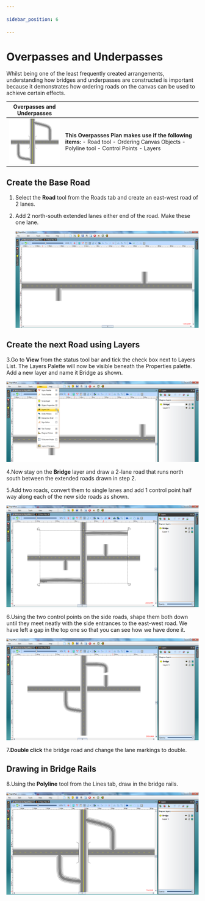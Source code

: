 ```yaml
---

sidebar_position: 6

---
```

# Overpasses and Underpasses

Whilst being one of the least frequently created arrangements, understanding how bridges and underpasses are constructed is important because it demonstrates how ordering roads on the canvas can be used to achieve certain effects.

|Overpasses and Underpasses                                     |             |
|---------------------------------------------------------------|-------------|
|![Overpasses_and_Underpasses_table](./assets/Overpasses_and_Underpasses_table.png)  | **This Overpasses Plan makes use if the following items:** - Road tool  - Ordering Canvas Objects  - Polyline tool  - Control Points  - Layers               |

## Create the Base Road

1. Select the **Road** tool from the Roads tab and create an east-west road of 2 lanes.

2. Add 2 north-south extended lanes either end of the road. Make these one lane.

   ![Overpasses_and_Underpasses_steps_1_and_2](./assets/Overpasses_and_Underpasses_steps_1_and_2.png)

## Create the next Road using Layers

3.Go to **View** from the status tool bar and tick the check box next to Layers List. The Layers Palette will now be visible beneath the Properties palette. Add a new layer and name it Bridge as shown.

   ![Overpasses_and_Underpasses_step_3](./assets/Overpasses_and_Underpasses_step_3.png)

4.Now stay on the **Bridge** layer and draw a 2-lane road that runs north south between the extended roads drawn in step 2.

5.Add two roads, convert them to single lanes and add 1 control point half way along each of the new side roads as shown.

   ![Overpasses_and_Underpasses_steps_4_and_5](./assets/Overpasses_and_Underpasses_steps_4_and_5.png)

6.Using the two control points on the side roads, shape them both down until they meet neatly with the side entrances to the east-west road. We have left a gap in the top one so that you can see how we have done it.

   ![Overpasses_and_Underpasses_step_6](./assets/Overpasses_and_Underpasses_step_6.png)

7.**Double click** the bridge road and change the lane markings to double.

## Drawing in Bridge Rails

8.Using the **Polyline** tool from the Lines tab, draw in the bridge rails.

   ![Overpasses_and_Underpasses_steps_7_and_8](./assets/Overpasses_and_Underpasses_steps_7_and_8.png)
